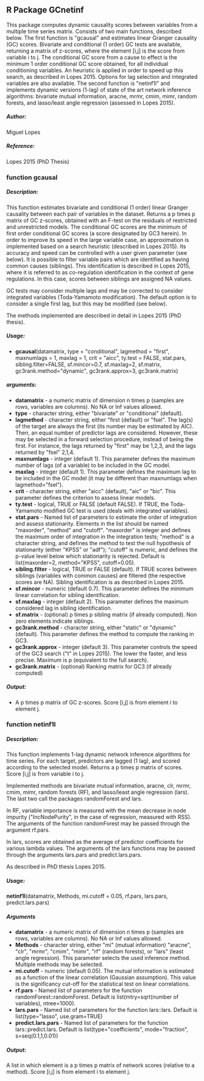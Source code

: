 ## R Package GCnetinf

This package computes dynamic causality scores between variables from a multiple time series matrix. 
Consists of two main functions, described below. 
The first function is "gcausal" and estimates linear Granger causality (GC) scores. Bivariate and conditional (1 order) GC tests are available, returning a matrix of z-scores, where the element [i,j] is the score from variable i to j. The conditional GC score from a cause to effect is the minimum 1 order conditional GC score obtained, for all individual conditioning variables. An heuristic is applied in order to speed up this search, as described in Lopes 2015. Options for lag selection and integrated variables are also available. The second function is "netinf1l" and implements dynamic versions (1-lag) of state of the art network inference algorithms: bivariate mutual information, aracne, mrmr, cmim, mimr, random forests, and lasso/least angle regression (assessed in Lopes 2015). 

##### Author: 
Miguel Lopes
##### Reference: 
Lopes 2015 (PhD Thesis)

### function gcausal 
##### Description: 

This function estimates bivariate and conditional (1 order) linear Granger causality between each pair of variables in the dataset. Returns a p times p matrix of GC z-scores, obtained with an F-test on the residuals of restricted and unrestricted models. 
The conditional GC scores are the minimum of first order conditional GC scores (a score designated by GC3 herein). In order to improve its speed in the large variable case, an approximation is implemented based on a search heuristic (described in Lopes 2015). Its accuracy and speed can be controlled with a user given parameter (see below). It is possible to filter variable pairs which are identified as having common causes (siblings). This identification is described in Lopes 2015, where it is referred to as co-regulation identification in the context of gene regulations. In this case, scores between siblings are assigned NA values. 

GC tests may consider multiple lags and may be corrected to consider integrated variables (Toda-Yamamoto modification). The default option is to consider a single first lag, but this may be modified (see below). 

The methods implemented are described in detail in Lopes 2015 (PhD thesis).

#####  Usage:
* **gcausal**(datamatrix, type = "conditional", lagmethod = "first", maxnumlags = 1, maxlag = 1, crit = "aicc", ty.test = FALSE, stat.pars, sibling.filter=FALSE, sf.mincor=0.7, sf.maxlag=2,	sf.matrix, gc3rank.method="dynamic", gc3rank.approx=3, gc3rank.matrix)

#####  arguments:
* **datamatrix** - a numeric matrix of dimension n times p (samples are rows, variables are columns). No NA or Inf values allowed. 
* **type** - character string, either "bivariate" or "conditional" (default). 
* **lagmethod** - character string, either "first (default) or "fsel". The lag(s) of the target are always the first (its number may be estimated by AIC). Then, an equal number of predictor lags are considered. However, these may be selected in a forward selection procedure, instead of being the first. For instance, the lags returned by "first" may be 1,2,3, and the lags returned by "fsel" 2,1,4.
* **maxnumlags** - integer (default 1). This parameter defines the maximum number of lags (of a variable) to be included in the GC model.
* **maxlag** - integer (default 1). This parameter defines the maximum lag to be included in the GC model (it may be different than maxnumlags when lagmethod="fsel").
* **crit** - character string, either "aicc" (default), "aic" or "bic". This parameter defines the criterion to assess linear models. 
* **ty.test** - logical, TRUE or FALSE (default FALSE). If TRUE, the Toda-Yamamoto modified GC test is used (deals with integrated variables).
* **stat.pars** - Named list of parameters to estimate the order of integration and assess stationarity. Elements in the list should be named "maxorder", "method" and "cutoff". 
"maxorder" is integer and defines the maximum order of integration in the integration tests; 
"method" is a character string, and defines the method to test the null hypothesis of stationarity (either "KPSS" or "adf"); 
"cutoff" is numeric, and defines the p-value level below which stationarity is rejected. Default is list(maxorder=2, method="KPSS", cutoff=0.05).
* **sibling.filter** - logical, TRUE or FALSE (default). If TRUE scores between siblings (variables with common causes) are filtered (the respective scores are NA). Sibling identification is as described in Lopes 2015.
* **sf.mincor** - numeric (default 0.7). This parameter defines the minimum linear correlation for sibling identification. 
* **sf.maxlag** - integer (default 2). This parameter defines the maximum considered lag in sibling identification. 
* **sf.matrix** - (optional) p times p sibling matrix (if already computed). Non zero elements indicate siblings. 
* **gc3rank.method** - character string, either "static" or "dynamic" (default). This parameter defines the method to compute the ranking in GC3.
* **gc3rank.approx** - integer (default 3). This parameter controls the speed of the GC3 search ("t" in Lopes 2015). The lower the faster, and less precise. Maximum is p (equivalent to the full search).
* **gc3rank.matrix** - (optional) Ranking matrix for GC3 (if already computed)

##### Output:
* A p times p matrix of GC z-scores. Score [i,j] is from element i to element j. 

### function netinf1l
##### Description: 

This function implements 1-lag dynamic network inference algorithms for time series. For each target, predictors are lagged (1 lag), and scored according to the selected model. Returns a p times p matrix of scores. Score [i,j] is from variable i to j. 

Implemented methods are bivariate mutual information, aracne, clr, mrmr, cmim, mimr, random forests (RF), and lasso/least angle regression (lars). The last two call the packages randomForest and lars. 

In RF, variable importance is measured with the mean decrease in node impurity ("IncNodePurity", in the case of regression, measured with RSS). The arguments of the function randomForest may be passed through the argument rf.pars. 

In lars, scores are obtained as the average of predictor coefficients for various lambda values. The arguments of the lars functions may be passed through the arguments lars.pars and predict.lars.pars. 

As described in PhD thesis Lopes 2015.

#####  Usage:
**netinf1l**(datamatrix, Methods, mi.cutoff = 0.05, rf.pars, lars.pars, predict.lars.pars)

#####  Arguments
* **datamatrix** - a numeric matrix of dimension n times p (samples are rows, variables are columns). No NA or Inf values allowed.  
* **Methods** - character string, either "mi" (mutual information) "aracne", "clr", "mrmr", "cmim", "mimr", "rf" (random forests), or "lars" (least angle regression). This parameter selects the used inference method. Multiple methods may be selected. 
* **mi.cutoff** - numeric (default 0.05). The mutual information is estimated as a function of the linear correlation (Gaussian assumption). This value is the significancy cut-off for the statistical test on linear correlations. 
* **rf.pars** - Named list of parameters for the function randomForest::randomForest. Default is list(mtry=sqrt(number of variables), ntree=1000). 
* **lars.pars** - Named list of parameters for the function lars::lars. Default is list(type="lasso", use.gram=TRUE)
* **predict.lars.pars** - Named list of parameters for the function lars::predict.lars. Default is list(type="coefficients", mode="fraction", s=seq(0.1,1,0.01))

##### Output:
A list in which element is a p times p matrix of network scores (relative to a method). Score [i,j] is from element i to element j. 




